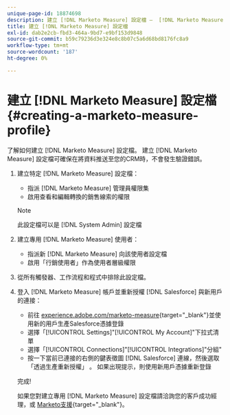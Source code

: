 ```yaml
---
unique-page-id: 18874698
description: 建立 [!DNL Marketo Measure] 設定檔 —  [!DNL Marketo Measure]  — 產品檔案
title: 建立 [!DNL Marketo Measure] 設定檔
exl-id: dab2e2cb-fbd3-464a-9bd7-e9bf153d9848
source-git-commit: b59c79236d3e324e8c8b07c5a6d68bd8176fc8a9
workflow-type: tm+mt
source-wordcount: '187'
ht-degree: 0%

---
```


# 建立 [!DNL Marketo Measure] 設定檔 {#creating-a-marketo-measure-profile}

了解如何建立 [!DNL Marketo Measure] 設定檔。 建立 [!DNL Marketo Measure] 設定檔可確保在將資料推送至您的CRM時，不會發生驗證錯誤。

1. 建立特定 [!DNL Marketo Measure] 設定檔：

   * 指派 [!DNL Marketo Measure] 管理員權限集
   * 啟用查看和編輯轉換的銷售線索的權限

   >[!NOTE]
   >
   >此設定檔可以是 [!DNL System Admin] 設定檔

1. 建立專用 [!DNL Marketo Measure] 使用者：

   * 指派新 [!DNL Marketo Measure] 向該使用者設定檔
   * 啟用「行銷使用者」作為使用者層級權限

1. 從所有觸發器、工作流程和程式中排除此設定檔。
1. 登入 [!DNL Marketo Measure] 帳戶並重新授權 [!DNL Salesforce] 與新用戶的連接：

   * 前往 [experience.adobe.com/marketo-measure](https://experience.adobe.com/marketo-measure){target=&quot;_blank&quot;}並使用新的用戶生產Salesforce憑據登錄
   * 選擇「[!UICONTROL Settings]&quot;[!UICONTROL My Account]&quot;下拉式清單
   * 選擇「[!UICONTROL Connections]&quot;[!UICONTROL Integrations]&quot;分組&quot;
   * 按一下當前已連接的右側的鍵表徵圖 [!DNL Salesforce] 連線，然後選取「透過生產重新授權」 。 如果出現提示，則使用新用戶憑據重新登錄

   完成!

   如果您對建立專用 [!DNL Marketo Measure] 設定檔請洽詢您的客戶成功經理，或 [Marketo支援](https://nation.marketo.com/t5/support/ct-p/Support){target=&quot;_blank&quot;}。
